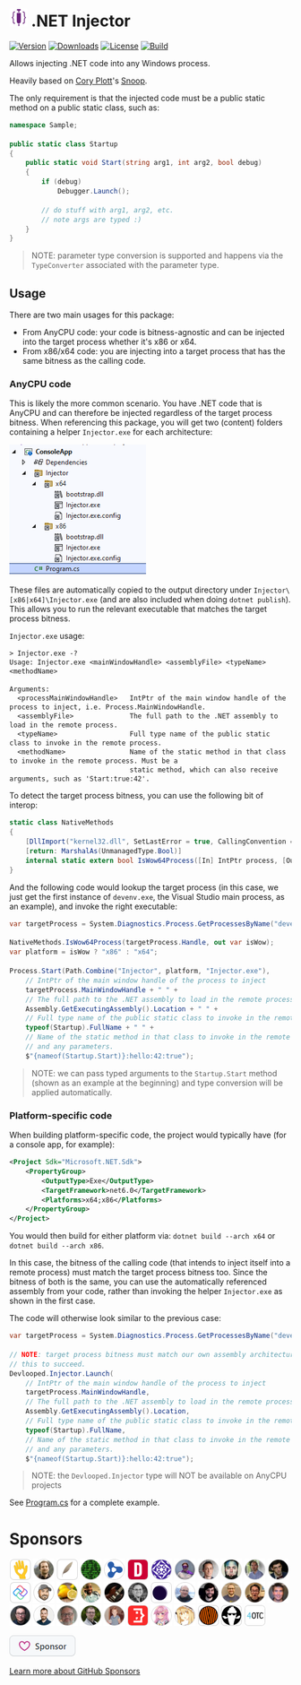 ![Icon](https://raw.githubusercontent.com/devlooped/Injector/main/assets/img/icon-32.png) .NET Injector
============

[![Version](https://img.shields.io/nuget/vpre/Devlooped.Injector.svg)](https://www.nuget.org/packages/Devlooped.Injector)
[![Downloads](https://img.shields.io/nuget/dt/Devlooped.Injector.svg)](https://www.nuget.org/packages/Devlooped.Injector)
[![License](https://img.shields.io/github/license/devlooped/Injector.svg?color=blue)](https://github.com//devlooped/Injector/blob/main/license.txt)
[![Build](https://github.com/devlooped/Injector/workflows/build/badge.svg?branch=main)](https://github.com/devlooped/Injector/actions)

<!-- #content -->
Allows injecting .NET code into any Windows process.

Heavily based on [Cory Plott](http://www.cplotts.com)'s [Snoop](https://github.com/cplotts/snoopwpf).

The only requirement is that the injected code must be a public static method on a public static 
class, such as:

```csharp
namespace Sample;

public static class Startup
{
    public static void Start(string arg1, int arg2, bool debug)
    {
        if (debug)
            Debugger.Launch();

        // do stuff with arg1, arg2, etc.
        // note args are typed :)
    }
}
```

> NOTE: parameter type conversion is supported and happens via the `TypeConverter` associated with the 
parameter type.


## Usage

There are two main usages for this package:

* From AnyCPU code: your code is bitness-agnostic and can be injected into 
  the target process whether it's x86 or x64.
* From x86/x64 code: you are injecting into a target process that has the same 
  bitness as the calling code. 

### AnyCPU code

This is likely the more common scenario. You have .NET code that is AnyCPU and can 
therefore be injected regardless of the target process bitness. When referencing this 
package, you will get two (content) folders containing a helper `Injector.exe` for each architecture:

![Screenshot](https://raw.githubusercontent.com/devlooped/Injector/main/assets/img/content-files.png)

These files are automatically copied to the output directory under `Injector\[x86|x64]\Injector.exe` 
(and are also included when doing `dotnet publish`). This allows you to run the relevant executable 
that matches the target process bitness. 

`Injector.exe` usage:

```
> Injector.exe -?
Usage: Injector.exe <mainWindowHandle> <assemblyFile> <typeName> <methodName>

Arguments:
  <processMainWindowHandle>   IntPtr of the main window handle of the process to inject, i.e. Process.MainWindowHandle.
  <assemblyFile>              The full path to the .NET assembly to load in the remote process.
  <typeName>                  Full type name of the public static class to invoke in the remote process.
  <methodName>                Name of the static method in that class to invoke in the remote process. Must be a
                              static method, which can also receive arguments, such as 'Start:true:42'.
```

To detect the target process bitness, you can use the following bit of interop:

```csharp
static class NativeMethods
{
    [DllImport("kernel32.dll", SetLastError = true, CallingConvention = CallingConvention.Winapi)]
    [return: MarshalAs(UnmanagedType.Bool)]
    internal static extern bool IsWow64Process([In] IntPtr process, [Out] out bool wow64Process);
}
```

And the following code would lookup the target process (in this case, we just get the first instance 
of `devenv.exe`, the Visual Studio main process, as an example), and invoke the right executable:

```csharp
var targetProcess = System.Diagnostics.Process.GetProcessesByName("devenv.exe")[0];

NativeMethods.IsWow64Process(targetProcess.Handle, out var isWow);
var platform = isWow ? "x86" : "x64";

Process.Start(Path.Combine("Injector", platform, "Injector.exe"),
    // IntPtr of the main window handle of the process to inject
    targetProcess.MainWindowHandle + " " +
    // The full path to the .NET assembly to load in the remote process
    Assembly.GetExecutingAssembly().Location + " " +
    // Full type name of the public static class to invoke in the remote process
    typeof(Startup).FullName + " " +
    // Name of the static method in that class to invoke in the remote process, 
    // and any parameters.
    $"{nameof(Startup.Start)}:hello:42:true");
```

> NOTE: we can pass typed arguments to the `Startup.Start` method (shown as an example 
> at the beginning) and type conversion will be applied automatically.


### Platform-specific code

When building platform-specific code, the project would typically have (for a console app, for example):

```xml
<Project Sdk="Microsoft.NET.Sdk">
	<PropertyGroup>
		<OutputType>Exe</OutputType>
		<TargetFramework>net6.0</TargetFramework>
		<Platforms>x64;x86</Platforms>
	</PropertyGroup>
</Project>
```

You would then build for either platform via: `dotnet build --arch x64` or `dotnet build --arch x86`.  

In this case, the bitness of the calling code (that intends to inject itself into a remote process) 
must match the target process bitness too. Since the bitness of both is the same, you can use the 
automatically referenced assembly from your code, rather than invoking the helper `Injector.exe` 
as shown in the first case.

The code will otherwise look similar to the previous case:


```csharp
var targetProcess = System.Diagnostics.Process.GetProcessesByName("devenv.exe")[0];

// NOTE: target process bitness must match our own assembly architecture for 
// this to succeed.
Devlooped.Injector.Launch(
    // IntPtr of the main window handle of the process to inject
    targetProcess.MainWindowHandle,
    // The full path to the .NET assembly to load in the remote process
    Assembly.GetExecutingAssembly().Location,
    // Full type name of the public static class to invoke in the remote process
    typeof(Startup).FullName,
    // Name of the static method in that class to invoke in the remote process, 
    // and any parameters.
    $"{nameof(Startup.Start)}:hello:42:true");
```

> NOTE: the `Devlooped.Injector` type will NOT be available on AnyCPU projects


See [Program.cs](src/Sample/Program.cs) for a complete example.


<!-- include https://github.com/devlooped/sponsors/raw/main/footer.md -->
# Sponsors 

<!-- sponsors.md -->
[![Clarius Org](https://raw.githubusercontent.com/devlooped/sponsors/main/.github/avatars/clarius.png "Clarius Org")](https://github.com/clarius)
[![Kirill Osenkov](https://raw.githubusercontent.com/devlooped/sponsors/main/.github/avatars/KirillOsenkov.png "Kirill Osenkov")](https://github.com/KirillOsenkov)
[![MFB Technologies, Inc.](https://raw.githubusercontent.com/devlooped/sponsors/main/.github/avatars/MFB-Technologies-Inc.png "MFB Technologies, Inc.")](https://github.com/MFB-Technologies-Inc)
[![Stephen Shaw](https://raw.githubusercontent.com/devlooped/sponsors/main/.github/avatars/decriptor.png "Stephen Shaw")](https://github.com/decriptor)
[![Torutek](https://raw.githubusercontent.com/devlooped/sponsors/main/.github/avatars/torutek-gh.png "Torutek")](https://github.com/torutek-gh)
[![DRIVE.NET, Inc.](https://raw.githubusercontent.com/devlooped/sponsors/main/.github/avatars/drivenet.png "DRIVE.NET, Inc.")](https://github.com/drivenet)
[![Ashley Medway](https://raw.githubusercontent.com/devlooped/sponsors/main/.github/avatars/AshleyMedway.png "Ashley Medway")](https://github.com/AshleyMedway)
[![Keith Pickford](https://raw.githubusercontent.com/devlooped/sponsors/main/.github/avatars/Keflon.png "Keith Pickford")](https://github.com/Keflon)
[![Thomas Bolon](https://raw.githubusercontent.com/devlooped/sponsors/main/.github/avatars/tbolon.png "Thomas Bolon")](https://github.com/tbolon)
[![Kori Francis](https://raw.githubusercontent.com/devlooped/sponsors/main/.github/avatars/kfrancis.png "Kori Francis")](https://github.com/kfrancis)
[![Toni Wenzel](https://raw.githubusercontent.com/devlooped/sponsors/main/.github/avatars/twenzel.png "Toni Wenzel")](https://github.com/twenzel)
[![Giorgi Dalakishvili](https://raw.githubusercontent.com/devlooped/sponsors/main/.github/avatars/Giorgi.png "Giorgi Dalakishvili")](https://github.com/Giorgi)
[![Uno Platform](https://raw.githubusercontent.com/devlooped/sponsors/main/.github/avatars/unoplatform.png "Uno Platform")](https://github.com/unoplatform)
[![Dan Siegel](https://raw.githubusercontent.com/devlooped/sponsors/main/.github/avatars/dansiegel.png "Dan Siegel")](https://github.com/dansiegel)
[![Reuben Swartz](https://raw.githubusercontent.com/devlooped/sponsors/main/.github/avatars/rbnswartz.png "Reuben Swartz")](https://github.com/rbnswartz)
[![Jacob Foshee](https://raw.githubusercontent.com/devlooped/sponsors/main/.github/avatars/jfoshee.png "Jacob Foshee")](https://github.com/jfoshee)
[![](https://raw.githubusercontent.com/devlooped/sponsors/main/.github/avatars/Mrxx99.png "")](https://github.com/Mrxx99)
[![Eric Johnson](https://raw.githubusercontent.com/devlooped/sponsors/main/.github/avatars/eajhnsn1.png "Eric Johnson")](https://github.com/eajhnsn1)
[![Ix Technologies B.V.](https://raw.githubusercontent.com/devlooped/sponsors/main/.github/avatars/IxTechnologies.png "Ix Technologies B.V.")](https://github.com/IxTechnologies)
[![David JENNI](https://raw.githubusercontent.com/devlooped/sponsors/main/.github/avatars/davidjenni.png "David JENNI")](https://github.com/davidjenni)
[![Jonathan ](https://raw.githubusercontent.com/devlooped/sponsors/main/.github/avatars/Jonathan-Hickey.png "Jonathan ")](https://github.com/Jonathan-Hickey)
[![Oleg Kyrylchuk](https://raw.githubusercontent.com/devlooped/sponsors/main/.github/avatars/okyrylchuk.png "Oleg Kyrylchuk")](https://github.com/okyrylchuk)
[![Charley Wu](https://raw.githubusercontent.com/devlooped/sponsors/main/.github/avatars/akunzai.png "Charley Wu")](https://github.com/akunzai)
[![Jakob Tikjøb Andersen](https://raw.githubusercontent.com/devlooped/sponsors/main/.github/avatars/jakobt.png "Jakob Tikjøb Andersen")](https://github.com/jakobt)
[![Seann Alexander](https://raw.githubusercontent.com/devlooped/sponsors/main/.github/avatars/seanalexander.png "Seann Alexander")](https://github.com/seanalexander)
[![Tino Hager](https://raw.githubusercontent.com/devlooped/sponsors/main/.github/avatars/tinohager.png "Tino Hager")](https://github.com/tinohager)
[![Mark Seemann](https://raw.githubusercontent.com/devlooped/sponsors/main/.github/avatars/ploeh.png "Mark Seemann")](https://github.com/ploeh)
[![Ken Bonny](https://raw.githubusercontent.com/devlooped/sponsors/main/.github/avatars/KenBonny.png "Ken Bonny")](https://github.com/KenBonny)
[![Simon Cropp](https://raw.githubusercontent.com/devlooped/sponsors/main/.github/avatars/SimonCropp.png "Simon Cropp")](https://github.com/SimonCropp)
[![agileworks-eu](https://raw.githubusercontent.com/devlooped/sponsors/main/.github/avatars/agileworks-eu.png "agileworks-eu")](https://github.com/agileworks-eu)
[![sorahex](https://raw.githubusercontent.com/devlooped/sponsors/main/.github/avatars/sorahex.png "sorahex")](https://github.com/sorahex)
[![Zheyu Shen](https://raw.githubusercontent.com/devlooped/sponsors/main/.github/avatars/arsdragonfly.png "Zheyu Shen")](https://github.com/arsdragonfly)
[![Vezel](https://raw.githubusercontent.com/devlooped/sponsors/main/.github/avatars/vezel-dev.png "Vezel")](https://github.com/vezel-dev)
[![ChilliCream](https://raw.githubusercontent.com/devlooped/sponsors/main/.github/avatars/ChilliCream.png "ChilliCream")](https://github.com/ChilliCream)
[![4OTC](https://raw.githubusercontent.com/devlooped/sponsors/main/.github/avatars/4OTC.png "4OTC")](https://github.com/4OTC)


<!-- sponsors.md -->

[![Sponsor this project](https://raw.githubusercontent.com/devlooped/sponsors/main/sponsor.png "Sponsor this project")](https://github.com/sponsors/devlooped)
&nbsp;

[Learn more about GitHub Sponsors](https://github.com/sponsors)

<!-- https://github.com/devlooped/sponsors/raw/main/footer.md -->
